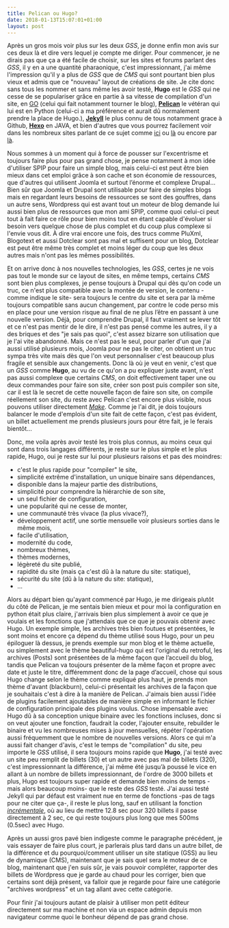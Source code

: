 ```yaml
---
title: Pelican ou Hugo?
date: 2018-01-13T15:07:01+01:00
layout: post
---
```

Après un gros mois voir plus sur les deux *GSS*, je donne enfin mon avis sur ces deux là et dire vers lequel je compte me diriger. Pour commencer, je ne dirais pas que ça a été facile de choisir, sur les sites et forums parlant des *GSS*, il y en a une quantité pharaonique, c'est impressionnant, j'ai même l'impression qu'il y a plus de *GSS* que de *CMS* qui sont pourtant bien plus vieux et admis que ce "nouveau" layout de créations de site. Je cite donc sans tous les nommer et sans même les avoir testé, **Hugo** est le *GSS* qui ne cesse de se populariser grâce en partie à sa vitesse de compilation d'un site, en [GO](https://fr.wikipedia.org/wiki/Go_(langage)) (celui qui fait notamment tourner le blog), **[Pelican](https://blog.getpelican.com/)** le vétéran qui lui est en Python (celui-ci a ma préférence et aurait dû normalement prendre la place de Hugo.), **[Jekyll](https://jekyllrb.com/)** le plus connu de tous notamment grace à Github, **[Hexo](https://hexo.io/)** en JAVA, et bien d'autres que vous pourrez facilement voir dans les nombreux sites parlant de ce sujet comme [ici](http://designspartan.com/ressources/15-des-meilleurs-generateurs-de-sites-web-statiques/) ou [là](http://www.blogduwebdesign.com/ressources/9-generateurs-pour-creer-un-site-statique/854) ou encore par [là](https://wooster.checkmy.ws/2014/01/generateurs-sites-statiques/).

Nous sommes à un moment qui à force de pousser sur l'excentrisme et toujours faire plus pour pas grand chose, je pense notamment à mon idée d'utiliser SPIP pour faire un simple blog, mais celui-ci est peut être bien mieux dans cet emploi grâce à son cache et son économie de ressources, que d'autres qui utilisent Joomla et surtout l’énorme et complexe Drupal... Bien sûr que Joomla et Drupal sont utilisable pour faire de simples blogs mais en regardant leurs besoins de ressources se sont des gouffres, dans un autre sens, Wordpress qui est avant tout un moteur de blog demande lui aussi bien plus de ressources que mon ami SPIP, comme quoi celui-ci peut tout à fait faire ce rôle pour bien moins tout en étant capable d'évoluer si besoin vers quelque chose de plus complet et du coup plus complexe si l'envie vous dit. À dire vrai encore une fois, des trucs comme PluXml, Blogotext et aussi Dotclear sont pas mal et suffisent pour un blog, Dotclear est peut être même très complet et moins léger du coup que les deux autres mais n'ont pas les mêmes possibilités.

Et on arrive donc à nos nouvelles technologies, les *GSS*, certes je ne vois pas tout le monde sur ce layout de sites, en même temps, certains *CMS* sont bien plus complexes, je pense toujours à Drupal qui dès qu'on code un truc, ce n'est plus compatible avec la montée de version, le contenu -comme indique le site- sera toujours le centre du site et sera par là même toujours compatible sans aucun changement, par contre le code perso mis en place pour une version risque au final de ne plus l’être en passant à une nouvelle version. Déjà, pour comprendre Drupal, il faut vraiment se lever tôt et ce n'est pas mentir de le dire, il n'est pas pensé comme les autres, il y a des briques et des "je sais pas quoi", c'est assez bizarre son utilisation que je l'ai vite abandonné. Mais ce n'est pas le seul, pour parler d'un que j'ai aussi utilisé plusieurs mois, Joomla pour ne pas le citer, on obtient un truc sympa très vite mais dès que l'on veut personnaliser c'est beaucoup plus fragile et sensible aux changements. Donc là où je veut en venir, c'est que un *GSS* comme **Hugo**, au vu de ce qu'on a pu expliquer juste avant, n'est pas aussi complexe que certains *CMS*, on doit effectivement taper une ou deux commandes pour faire son site, créer son post puis compiler son site, car il est là le secret de cette nouvelle façon de faire son site, on compile réellement son site, du reste avec Pelican c'est encore plus visible, nous pouvons utiliser directement *[Make](http://docs.getpelican.com/en/stable/publish.html)*. Comme je l'ai dit, je dois toujours balancer le mode d'emplois d'un site fait de cette façon, c'est pas évident, un billet actuellement me prends plusieurs jours pour être fait, je le ferais bientôt...

Donc, me voila après avoir testé les trois plus connus, au moins ceux qui sont dans trois langages différents, je reste sur le plus simple et le plus rapide, Hugo, oui je reste sur lui pour plusieurs raisons et pas des moindres:

- c'est le plus rapide pour "compiler" le site,
- simplicité extrême d'installation, un unique binaire sans dépendances,
- disponible dans la majeur partie des distributions,
- simplicité pour comprendre la hiérarchie de son site,
- un seul fichier de configuration,
- une popularité qui ne cesse de monter,
- une communauté très vivace (la plus vivace?),
- développement actif, une sortie mensuelle voir plusieurs sorties dans le même mois,
- facile d'utilisation,
- modernité du code,
- nombreux thèmes,
- thèmes modernes,
- légèreté du site publié,
- rapidité du site (mais ça c'est dû à la nature du site: statique),
- sécurité du site (dû à la nature du site: statique),
- ...

Alors au départ bien qu'ayant commencé par Hugo, je me dirigeais plutôt du côté de Pelican, je me sentais bien mieux et pour moi la configuration en python était plus claire, j'arrivais bien plus simplement à avoir ce que je voulais et les fonctions que j'attendais que ce que je pouvais obtenir avec Hugo. Un exemple simple, les archives très bien foutues et présentées, le sont moins et encore ça dépend du thème utilisé sous Hugo, pour un peu épiloguer là dessus, je prends exemple sur mon blog et le thème actuelle, ou simplement avec le thème beautiful-hugo qui est l'original du retroful, les archives (Posts) sont présentées de la même façon que l’accueil du blog, tandis que Pelican va toujours présenter de la même façon et propre avec date et juste le titre, différemment donc de la page d’accueil, chose qui sous Hugo change selon le thème comme expliqué plus haut, je prends mon thème d'avant (blackburn), celui-ci présentait les archives de la façon que je souhaitais c'est à dire à la manière de Pelican. J'aimais bien aussi l'idée de plugins facilement ajoutables de manière simple en informant le fichier de configuration principale des plugins voulus. Chose impensable avec Hugo dû à sa conception unique binaire avec les fonctions incluses, donc si on veut ajouter une fonction, faudrait la coder, l'ajouter ensuite, rebuilder le binaire et vu les nombreuses mises à jour mensuelles, répéter l'opération aussi fréquemment que le nombre de nouvelles versions. Alors ce qui m'a aussi fait changer d'avis, c'est le temps de "compilation" du site, peu importe le *GSS* utilisé, il sera toujours moins rapide que **Hugo**, j'ai testé avec un site peu remplit de billets (30) et un autre avec pas mal de billets (320), c'est impressionnant la différence, j'ai même été jusqu’à poussé le vice en allant à un nombre de billets impressionnant, de l'ordre de 3000 billets et plus, Hugo est toujours super rapide et demande bien moins de temps -mais alors beaucoup moins- que le reste des *GSS* testé. J'ai aussi testé Jekyll qui par défaut est vraiment nue en terme de fonctions -pas de tags pour ne citer que ça-, il reste le plus long, sauf en utilisant la fonction *[incrémentale](http://idratherbewriting.com/2015/11/04/jekyll-30-released-incremental-regeneration-rocks/)*, où au lieu de mettre 12.8 sec pour 320 billets il passe directement à 2 sec, ce qui reste toujours plus long que mes 500ms (0.5sec) avec Hugo.

Après un aussi gros pavé bien indigeste comme le paragraphe précédent, je vais essayer de faire plus court, je parlerais plus tard dans un autre billet, de la différence et du pourquoi/comment utiliser un site statique (GSS) au lieu de dynamique (CMS), maintenant que je sais quel sera le moteur de ce blog, maintenant que j'en suis sûr, je vais pouvoir compléter, rapporter des billets de Wordpress que je garde au chaud pour les corriger, bien que certains sont déjà présent, va falloir que je regarde pour faire une catégorie "archives wordpress" et un tag allant avec cette catégorie.

Pour finir j'ai toujours autant de plaisir à utiliser mon petit éditeur directement sur ma machine et non via un espace admin depuis mon navigateur comme quoi le bonheur dépend de pas grand chose.
